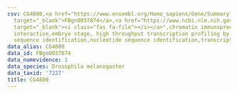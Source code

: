 ```yaml
---
csv: CG4800,<a href="https://www.ensembl.org/Homo_sapiens/Gene/Summary?db=core;g=FBgn0037874"
  target="_blank">FBgn0037874</a>,<a href="https://www.ncbi.nlm.nih.gov/pubmed/15998452"
  target="_blank"><i class="fas fa-file"></i></a>",chromatin immunoprecipitation assay,direct
  interaction,embryo stage, high throughput transcription profiling by microarray,nucleotide
  sequence identification,nucleotide sequence identification,transcriptional regulation,
data_alias: CG4800
data_id: FBgn0037874
data_numevidence: 1
data_species: Drosophila melanogaster
data_taxid: '7227'
title: CG4800
---
```

